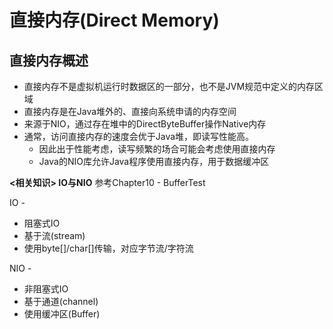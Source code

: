 # 直接内存\(Direct Memory\)

## 直接内存概述

* 直接内存不是虚拟机运行时数据区的一部分，也不是JVM规范中定义的内存区域
* 直接内存是在Java堆外的、直接向系统申请的内存空间
* 来源于NIO，通过存在堆中的DirectByteBuffer操作Native内存
* 通常，访问直接内存的速度会优于Java堆，即读写性能高。
  * 因此出于性能考虑，读写频繁的场合可能会考虑使用直接内存
  * Java的NIO库允许Java程序使用直接内存，用于数据缓冲区

**&lt;相关知识&gt; IO与NIO** 参考Chapter10 - BufferTest

IO -

* 阻塞式IO
* 基于流\(stream\)
* 使用byte\[\]/char\[\]传输，对应字节流/字符流

NIO -

* 非阻塞式IO
* 基于通道\(channel\)
* 使用缓冲区\(Buffer\)


